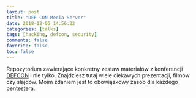 ```yaml
---
layout: post
title: "DEF CON Media Server"
date: 2018-12-05 14:56:22
categories: [talks]
tags: [hacking, defcon, security]
comments: false
favorite: false
toc: false
---
```


Repozytorium zawierające konkretny zestaw materiałów z konferencji [DEFCON](https://media.defcon.org/) i nie tylko. Znajdziesz tutaj wiele ciekawych prezentacji, filmów czy slajdów. Moim zdaniem jest to obowiązkowy zasób dla każdego pentestera.
